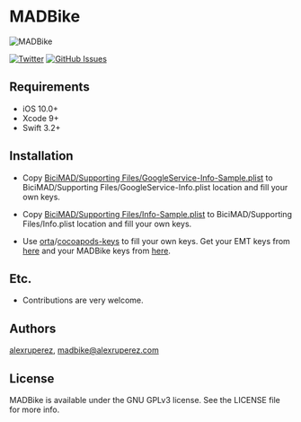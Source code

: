 # MADBike
![MADBike](http://drunkcode.org/wp-content/uploads/2016/01/Icono-300x300.png)

[![Twitter](https://img.shields.io/badge/contact-@alexruperez-0FABFF.svg?style=flat)](http://twitter.com/alexruperez)
[![GitHub Issues](http://img.shields.io/github/issues/alexruperez/MADBike.svg?style=flat)](http://github.com/alexruperez/MADBike/issues)

## Requirements

- iOS 10.0+
- Xcode 9+
- Swift 3.2+

## Installation

- Copy [BiciMAD/Supporting Files/GoogleService-Info-Sample.plist](https://github.com/alexruperez/MADBike/blob/master/BiciMAD/Supporting%20Files/GoogleService-Info-Sample.plist) to BiciMAD/Supporting Files/GoogleService-Info.plist location and fill your own keys.

- Copy [BiciMAD/Supporting Files/Info-Sample.plist](https://github.com/alexruperez/MADBike/blob/master/BiciMAD/Supporting%20Files/Info-Sample.plist) to BiciMAD/Supporting Files/Info.plist location and fill your own keys.

- Use [orta](https://github.com/orta)/[cocoapods-keys](https://github.com/orta/cocoapods-keys#alternative-usage) to fill your own keys. Get your EMT keys from [here](http://opendata.emtmadrid.es/Formulario.aspx) and your MADBike keys from [here](https://www.madbikeapp.com/users/sign_up).

## Etc.

* Contributions are very welcome.

## Authors

[alexruperez](https://github.com/alexruperez), madbike@alexruperez.com

## License

MADBike is available under the GNU GPLv3 license. See the LICENSE file for more info.
